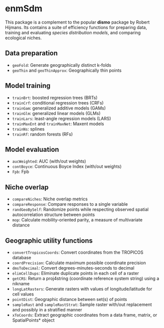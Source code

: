 # enmSdm
This package is a complement to the popular **dismo** package by Robert Hijmans. Its contains a suite of efficiency functions for preparing data, training and evaluating *species distribution models*, and comparing ecological niches.

## Data preparation ##
* `geoFold`: Generate geographically distinct k-folds
* `geoThin` and `geoThinApprox`: Geographically thin points

## Model training ###
* `trainBrt`: boosted regression trees (BRTs)
* `trainCrf`: conditional regression trees (CRFs)
* `trainGam`: generalized additive models (GAMs)
* `trainGlm`: generalized linear models (GLMs)
* `trainLars`: least-angle regression models (LARS)
* `trainMaxEnt` and `trainMaxNet`: Maxent models
* `trainNs`: splines
* `trainRf`: random forests (RFs)  

## Model evaluation ##
* `aucWeighted`: AUC (with/out weights)
* `contBoyce`: Continuous Boyce Index (with/out weights)
* `Fpb`: Fpb

## Niche overlap ##
* `compareNiches`: Niche overlap metrics
* `compareResponse`: Compare responses to a single variable
* `randGeoBySelf`: Randomize points while respecting observed spatial autocorrelation structure between points
* `mop`: Calculate mobility-oriented parity, a measure of multivariate distance

## Geographic utility functions ##
* `convertTropicosCoords`: Convert coordinates from the TROPICOS database
* `coordPrecision`: Calculate maximum possible coordinate precision
* `dmsToDecimal`: Convert degrees-minutes-seconds to decimal
* `elimCellDups`: Eliminate duplicate points in each cell of a raster
* `getCRS`: Return a proj4string (coordinate reference system string) using a nikname
* `longLatRasters`: Generate rasters with values of longitude/latitude for cell values
* `pointDist`: Geographic distance between set(s) of points
* `sampleRast` and `sampleRastStrat`: Sample raster with/out replacement and possibly in a stratified manner
* `xToCoords`: Extract geographic coordinates from a data frame, matrix, or SpatialPoints* object
